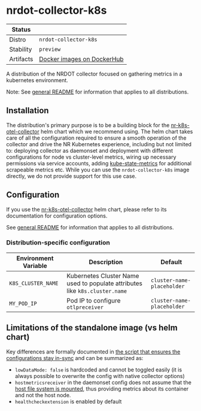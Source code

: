 # nrdot-collector-k8s

| Status    |                                                                                     |
|-----------|-------------------------------------------------------------------------------------|
| Distro    | `nrdot-collector-k8s`                                                               |
| Stability | `preview`                                                                           |
| Artifacts | [Docker images on DockerHub](https://hub.docker.com/r/newrelic/nrdot-collector-k8s) |

A distribution of the NRDOT collector focused on gathering metrics in a kubernetes environment.

Note: See [general README](../README.md) for information that applies to all distributions.

## Installation
The distribution's primary purpose is to be a building block for the [nr-k8s-otel-collector](https://github.com/newrelic/helm-charts/tree/master/charts/nr-k8s-otel-collector) helm chart which we recommend using. The helm chart takes care of all the configuration required to ensure a smooth operation of the collector and drive the NR Kubernetes experience, including but not limited to: deploying collector as daemonset and deployment with different configurations for node vs cluster-level metrics, wiring up necessary permissions via service accounts, adding [kube-state-metrics](https://github.com/kubernetes/kube-state-metrics) for additional scrapeable metrics etc. 
While you can use the `nrdot-collector-k8s` image directly, we do not provide support for this use case.

## Configuration

If you use the [nr-k8s-otel-collector](https://github.com/newrelic/helm-charts/tree/master/charts/nr-k8s-otel-collector) helm chart, please refer to its documentation for configuration options.

See [general README](../README.md) for information that applies to all distributions.

### Distribution-specific configuration

| Environment Variable | Description | Default |
|---|---|---|
| `K8S_CLUSTER_NAME` | Kubernetes Cluster Name used to populate attributes like `k8s.cluster.name` | `cluster-name-placeholder` |
| `MY_POD_IP` | Pod IP to configure `otlpreceiver` | `cluster-name-placeholder` |

## Limitations of the standalone image (vs helm chart)
Key differences are formally documented in [the script that ensures the configurations stay in-sync](./sync-configs.sh) and can be summarized as:
- `lowDataMode: false` is hardcoded and cannot be toggled easily (it is always possible to overwrite the config with native collector options)
- `hostmetricsreceiver` in the daemonset config does not assume that the [host file system is mounted](https://github.com/open-telemetry/opentelemetry-collector-contrib/blob/main/receiver/hostmetricsreceiver/README.md#collecting-host-metrics-from-inside-a-container-linux-only), thus providing metrics about its container and not the host node.
- `healthcheckextension` is enabled by default